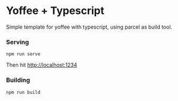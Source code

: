 # Yoffee + Typescript

Simple template for yoffee with typescript, using parcel as build tool.

### Serving

```
npm run serve
```

Then hit [http://localhost:1234](http://localhost:1234)

### Building

```bash
npm run build
```